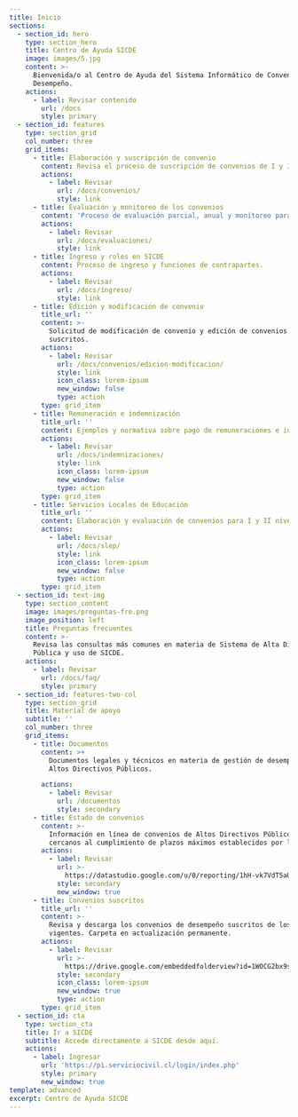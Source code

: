```yaml
---
title: Inicio
sections:
  - section_id: hero
    type: section_hero
    title: Centro de Ayuda SICDE
    image: images/5.jpg
    content: >-
      Bienvenida/o al Centro de Ayuda del Sistema Informático de Convenios de
      Desempeño.
    actions:
      - label: Revisar contenido
        url: /docs
        style: primary
  - section_id: features
    type: section_grid
    col_number: three
    grid_items:
      - title: Elaboración y suscripción de convenio
        content: Revisa el proceso de suscripción de convenios de I y II nivel.
        actions:
          - label: Revisar
            url: /docs/convenios/
            style: link
      - title: Evaluación y monitoreo de los convenios
        content: 'Proceso de evaluación parcial, anual y monitoreo para ADP.'
        actions:
          - label: Revisar
            url: /docs/evaluaciones/
            style: link
      - title: Ingreso y roles en SICDE
        content: Proceso de ingreso y funciones de contrapartes.
        actions:
          - label: Revisar
            url: /docs/ingreso/
            style: link
      - title: Edición y modificación de convenio
        title_url: ''
        content: >-
          Solicitud de modificación de convenio y edición de convenios no
          suscritos.
        actions:
          - label: Revisar
            url: /docs/convenios/edicion-modificacion/
            style: link
            icon_class: lorem-ipsum
            new_window: false
            type: action
        type: grid_item
      - title: Remuneración e indemnización
        title_url: ''
        content: Ejemplos y normativa sobre pago de remuneraciones e indeminizaciones.
        actions:
          - label: Revisar
            url: /docs/indemnizaciones/
            style: link
            icon_class: lorem-ipsum
            new_window: false
            type: action
        type: grid_item
      - title: Servicios Locales de Educación
        title_url: ''
        content: Elaboración y evaluación de convenios para I y II niveles de SLEP.
        actions:
          - label: Revisar
            url: /docs/slep/
            style: link
            icon_class: lorem-ipsum
            new_window: false
            type: action
        type: grid_item
  - section_id: text-img
    type: section_content
    image: images/preguntas-fre.png
    image_position: left
    title: Preguntas frecuentes
    content: >-
      Revisa las consultas más comunes en materia de Sistema de Alta Dirección
      Pública y uso de SICDE.
    actions:
      - label: Revisar
        url: /docs/faq/
        style: primary
  - section_id: features-two-col
    type: section_grid
    title: Material de apoyo
    subtitle: ''
    col_number: three
    grid_items:
      - title: Documentos
        content: >+
          Documentos legales y técnicos en materia de gestión de desempeño de
          Altos Directivos Públicos.

        actions:
          - label: Revisar
            url: /documentos
            style: secondary
      - title: Estado de convenios
        content: >-
          Información en línea de convenios de Altos Directivos Públicos
          cercanos al cumplimiento de plazos máximos establecidos por ley.
        actions:
          - label: Revisar
            url: >-
              https://datastudio.google.com/u/0/reporting/1hH-vk7VdT5aUeSypihUetOt2pUwQPjrX/page/IO8IB
            style: secondary
            new_window: true
      - title: Convenios suscritos
        title_url: ''
        content: >-
          Revisa y descarga los convenios de desempeño suscritos de los ADP
          vigentes. Carpeta en actualización permanente.
        actions:
          - label: Revisar
            url: >-
              https://drive.google.com/embeddedfolderview?id=1WOCG2bx9szCcPtcLA_K6d-1GCsqEcNdX#list
            style: secondary
            icon_class: lorem-ipsum
            new_window: true
            type: action
        type: grid_item
  - section_id: cta
    type: section_cta
    title: Ir a SICDE
    subtitle: Accede directamente a SICDE desde aquí.
    actions:
      - label: Ingresar
        url: 'https://pi.serviciocivil.cl/login/index.php'
        style: primary
        new_window: true
template: advanced
excerpt: Centro de Ayuda SICDE
---
```

